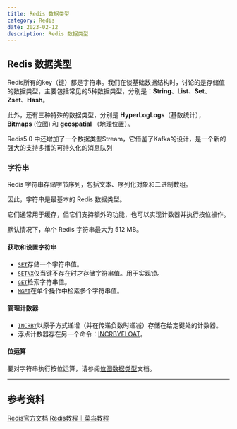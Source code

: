 ```yaml
---
title: Redis 数据类型
category: Redis
date: 2023-02-12
description: Redis 数据类型
---
```


## Redis 数据类型

Redis所有的key（键）都是字符串。我们在谈基础数据结构时，讨论的是存储值的数据类型，主要包括常见的5种数据类型，分别是：**String**、**List**、**Set**、**Zset**、**Hash**。

此外，还有三种特殊的数据类型，分别是 **HyperLogLogs**（基数统计）， **Bitmaps** (位图) 和 **geospatial** （地理位置）。

Redis5.0 中还增加了一个数据类型Stream，它借鉴了Kafka的设计，是一个新的强大的支持多播的可持久化的消息队列

### 字符串

Redis 字符串存储字节序列，包括文本、序列化对象和二进制数组。

因此，字符串是最基本的 Redis 数据类型。

它们通常用于缓存，但它们支持额外的功能，也可以实现计数器并执行按位操作。

默认情况下，单个 Redis 字符串最大为 512 MB。

#### 获取和设置字符串

- [`SET`](https://redis.io/commands/set)存储一个字符串值。
- [`SETNX`](https://redis.io/commands/setnx)仅当键不存在时才存储字符串值。用于实现锁。
- [`GET`](https://redis.io/commands/get)检索字符串值。
- [`MGET`](https://redis.io/commands/mget)在单个操作中检索多个字符串值。

#### 管理计数器

- [`INCRBY`](https://redis.io/commands/incrby)以原子方式递增（并在传递负数时递减）存储在给定键处的计数器。
- 浮点计数器存在另一个命令：[INCRBYFLOAT](https://redis.io/commands/incrbyfloat)。

#### 位运算

要对字符串执行按位运算，请参阅[位图数据类型](https://redis.io/docs/data-types/bitmaps)文档。

---

## 参考资料

[Redis官方文档](https://redis.io/docs/)
[Redis教程｜菜鸟教程](https://www.runoob.com/redis/redis-tutorial.html)